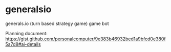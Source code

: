 # generalsio
generals.io (turn based strategy game) game bot


Planning document: https://gist.github.com/personalcomputer/9e383b46932bed1a9bfcd0e380f5a7d8#ai-details

